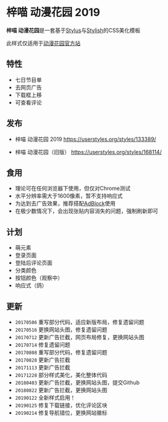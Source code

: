 # 梓喵 动漫花园 2019

**梓喵 动漫花园**是一套基于[Stylus](https://github.com/stylus/stylus)与[Stylish](https://github.com/stylish-userstyles/stylish)的CSS美化模板

此样式仅适用于[动漫花园官方站](https://share.dmhy.org/)

## 特性

* 七日节目单
* 去网页广告
* 下载框上移
* 可查看评论

## 发布

* 梓喵 动漫花园 2019
  https://userstyles.org/styles/133389/

* 梓喵 动漫花园（旧版）
  https://userstyles.org/styles/168114/

## 食用

* 理论可在任何浏览器下使用，但仅对Chrome测试
* 水平分辨率需大于1600像素，暂不支持响应式
* 为达到去广告效果，推荐搭配[AdBlock](https://chrome.google.com/webstore/detail/adblock/gighmmpiobklfepjocnamgkkbiglidom)使用
* 在极少数情况下，会出现张贴内容消失的问题，强制刷新即可

## 计划

* 萌元素
* 登录页面
* 登陆后评论页面
* 分类颜色
* 按钮颜色（观察中）
* 响应式（鸽）

## 更新

* `20170506` 重写部分代码，适应新版布局，修复遗留问题
* `20170516` 更换网站头图，修复遗留问题
* `20170712` 更新广告拦截，网页布局修复，更换网站头图
* `20170714` 修复遗留问题
* `20170808` 重写部分代码，修复遗留问题
* `20170828` 更新广告拦截
* `20171113` 更新广告拦截
* `20171228` 部分样式美化，美化整体代码
* `20180403` 更新广告拦截，更换网站头图，提交Github
* `20180822` 更新广告拦截，更换网站头图
* `20190122` 全新样式启用！
* `20190125` 修复下载链接，优化评论区块
* `20190214` 修复导航错位，更换网站徽标
